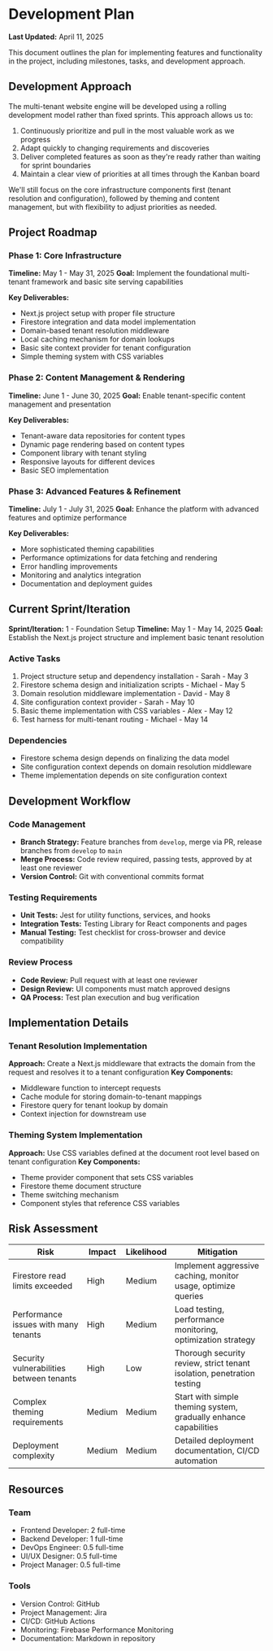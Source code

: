 # Development Plan

**Last Updated:** April 11, 2025

This document outlines the plan for implementing features and functionality in the project, including milestones, tasks, and development approach.

## Development Approach

The multi-tenant website engine will be developed using a rolling development model rather than fixed sprints. This approach allows us to:

1. Continuously prioritize and pull in the most valuable work as we progress
2. Adapt quickly to changing requirements and discoveries
3. Deliver completed features as soon as they're ready rather than waiting for sprint boundaries
4. Maintain a clear view of priorities at all times through the Kanban board

We'll still focus on the core infrastructure components first (tenant resolution and configuration), followed by theming and content management, but with flexibility to adjust priorities as needed.

## Project Roadmap

### Phase 1: Core Infrastructure
**Timeline:** May 1 - May 31, 2025
**Goal:** Implement the foundational multi-tenant framework and basic site serving capabilities

**Key Deliverables:**
- Next.js project setup with proper file structure
- Firestore integration and data model implementation
- Domain-based tenant resolution middleware
- Local caching mechanism for domain lookups
- Basic site context provider for tenant configuration
- Simple theming system with CSS variables

### Phase 2: Content Management & Rendering
**Timeline:** June 1 - June 30, 2025
**Goal:** Enable tenant-specific content management and presentation

**Key Deliverables:**
- Tenant-aware data repositories for content types
- Dynamic page rendering based on content types
- Component library with tenant styling
- Responsive layouts for different devices
- Basic SEO implementation

### Phase 3: Advanced Features & Refinement
**Timeline:** July 1 - July 31, 2025
**Goal:** Enhance the platform with advanced features and optimize performance

**Key Deliverables:**
- More sophisticated theming capabilities
- Performance optimizations for data fetching and rendering
- Error handling improvements
- Monitoring and analytics integration
- Documentation and deployment guides

## Current Sprint/Iteration

**Sprint/Iteration:** 1 - Foundation Setup
**Timeline:** May 1 - May 14, 2025
**Goal:** Establish the Next.js project structure and implement basic tenant resolution

### Active Tasks
1. Project structure setup and dependency installation - Sarah - May 3
2. Firestore schema design and initialization scripts - Michael - May 5
3. Domain resolution middleware implementation - David - May 8
4. Site configuration context provider - Sarah - May 10
5. Basic theme implementation with CSS variables - Alex - May 12
6. Test harness for multi-tenant routing - Michael - May 14

### Dependencies
- Firestore schema design depends on finalizing the data model
- Site configuration context depends on domain resolution middleware
- Theme implementation depends on site configuration context

## Development Workflow

### Code Management
- **Branch Strategy:** Feature branches from `develop`, merge via PR, release branches from `develop` to `main`
- **Merge Process:** Code review required, passing tests, approved by at least one reviewer
- **Version Control:** Git with conventional commits format

### Testing Requirements
- **Unit Tests:** Jest for utility functions, services, and hooks
- **Integration Tests:** Testing Library for React components and pages
- **Manual Testing:** Test checklist for cross-browser and device compatibility

### Review Process
- **Code Review:** Pull request with at least one reviewer
- **Design Review:** UI components must match approved designs
- **QA Process:** Test plan execution and bug verification

## Implementation Details

### Tenant Resolution Implementation
**Approach:** Create a Next.js middleware that extracts the domain from the request and resolves it to a tenant configuration
**Key Components:**
- Middleware function to intercept requests
- Cache module for storing domain-to-tenant mappings
- Firestore query for tenant lookup by domain
- Context injection for downstream use

### Theming System Implementation
**Approach:** Use CSS variables defined at the document root level based on tenant configuration
**Key Components:**
- Theme provider component that sets CSS variables
- Firestore theme document structure
- Theme switching mechanism
- Component styles that reference CSS variables

## Risk Assessment

| Risk | Impact | Likelihood | Mitigation |
|------|--------|------------|------------|
| Firestore read limits exceeded | High | Medium | Implement aggressive caching, monitor usage, optimize queries |
| Performance issues with many tenants | High | Medium | Load testing, performance monitoring, optimization strategy |
| Security vulnerabilities between tenants | High | Low | Thorough security review, strict tenant isolation, penetration testing |
| Complex theming requirements | Medium | Medium | Start with simple theming system, gradually enhance capabilities |
| Deployment complexity | Medium | Medium | Detailed deployment documentation, CI/CD automation |

## Resources

### Team
- Frontend Developer: 2 full-time
- Backend Developer: 1 full-time
- DevOps Engineer: 0.5 full-time
- UI/UX Designer: 0.5 full-time
- Project Manager: 0.5 full-time

### Tools
- Version Control: GitHub
- Project Management: Jira
- CI/CD: GitHub Actions
- Monitoring: Firebase Performance Monitoring
- Documentation: Markdown in repository
